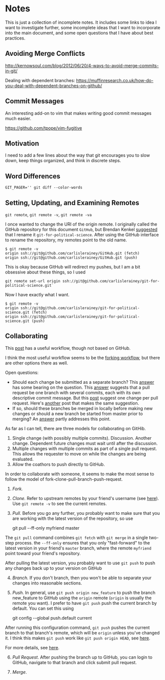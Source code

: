 # Notes

This is just a collection of incomplete notes. It includes some links to idea I want to investigate further, some incomplete ideas that I want to incorporate into the main document, and some open questions that I have about best practices. 

## Avoiding Merge Conflicts

http://kernowsoul.com/blog/2012/06/20/4-ways-to-avoid-merge-commits-in-git/

Dealing with dependent branches: https://muffinresearch.co.uk/how-do-you-deal-with-dependent-branches-on-github/

## Commit Messages

An interesting add-on to vim that makes writing good commit messages much easier.

https://github.com/tpope/vim-fugitive

## Motivation

I need to add a few lines about the way that git encourages you to slow down, keep things organized, and think in discrete steps.

## Word Differences

    GIT_PAGER='' git diff --color-words

## Setting, Updating, and Examining Remotes

`git remote`, `git remote -v`,  `git remote -va`

I once wanted to change the URI of the origin remote. I originally called the GitHub repository for this document `GitHub`, but Brendan Kenkel [suggested](https://github.com/carlislerainey/git-for-political-science/issues/1) that I rename it `git-for-political-science`. After using the GitHub interface to rename the repository, my remotes point to the old name.

    $ git remote -v
    origin ssh://git@github.com/carlislerainey/GitHub.git (fetch)
    origin ssh://git@github.com/carlislerainey/GitHub.git (push)

This is okay because GitHub will redirect my pushes, but I am a bit obsessive about these things, so I used 

    git remote set-url origin ssh://git@github.com/carlislerainey/git-for-political-science.git`

Now I have exactly what I want.

    $ git remote -v
    origin ssh://git@github.com/carlislerainey/git-for-political-science.git (fetch)
    origin ssh://git@github.com/carlislerainey/git-for-political-science.git (push)

## Collaborating

This [post](http://spring.io/blog/2010/12/21/social-coding-in-spring-projects) has a useful workflow, though not based on GitHub.

I think the most useful workflow seems to be the [forking workflow](https://www.atlassian.com/git/workflows#!workflow-forking), but there are other options there as well.

Open questions:

* Should each change be submitted as a separate branch? This [answer](http://stackoverflow.com/questions/8450036/how-to-open-multiple-pull-requests-on-github) has some bearing on the question. This [answer](http://stackoverflow.com/questions/7523557/submitting-multiple-pull-requests-in-git-with-github-general-flow) suggests that a pull request be one branch with several commits, each with its own descriptive commit message. But this [post](http://ellislab.com/blog/entry/contribution-guide) suggest one change per  pull request. Here's [another](http://codeinthehole.com/writing/pull-requests-and-other-good-practices-for-teams-using-github/) post that makes the same suggestion. 
* If so, should these branches be merged in locally before making new changes or should a new branch be started from master prior to merging? An [answer](http://stackoverflow.com/questions/16696528/how-to-submit-multiple-pull-requests-in-github-when-they-may-conflict-slightly) partly addresses this point.

As far as I can tell, there are three models for collaborating on GitHib.

1. Single change (with possibly multiple commits). Discussion. Another change. Dependent future changes must wait until after the discussion.
2. Multiple changes with multiple commits as part of a single pull request. This allows the requester to move on while the changes are being evaluated.
3. Allow the coathors to push directly to GitHub.

In order to collaborate with someone, it seems to make the most sense to follow the model of fork-clone-pull-branch-push-request.

1. *Fork.*
2. *Clone.* Refer to upstream remotes by your friend's username (see [here](http://blog.evan.pro/keeping-a-clean-github-fork-part-1)). Use `git remote -v` to see the current remotes.
3. *Pull*. Before you go any further, you probably want to make sure that you are working with the latest version of the repository, so use

    git pull --ff-only myfriend master

  The `git pull` command combines `git fetch` with `git merge` in a single two-step process. the `--ff-only` ensures that you only "fast-forward" to the latest version in your friend's `master` branch, where the remote `myfriend` point toward your friend's repository.

After pulling the latest version, you probably want to use `git push` to push any changes back up to your version on GitHub

4. *Branch.* If you don't branch, then you won't be able to separate your changes into reasonable sections.
5. *Push.* In general, use `git push origin new_feature` to push the branch new_feature to GitHub using the `origin` remote (`origin` is usually the remote you want). I prefer to have `git push` push the current branch by default. You can set this using 

    git config --global push.default current

  After running this configuration command, `git push` pushes the current branch to that branch's remote, which will be `origin` unless you've changed it. I think this makes `git push` work like `git push origin HEAD`, see [here](https://www.kernel.org/pub/software/scm/git/docs/git-push.html).

  For more details, see [here](http://stackoverflow.com/questions/948354/git-push-default-behavior).

6. *Pull Request*. After pushing the branch up to GitHub, you can login to GitHub, navigate to that branch and click submit pull request. 

7. *Merge*.